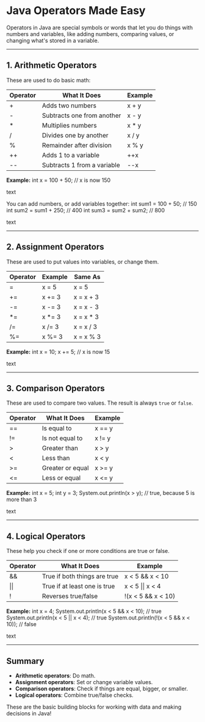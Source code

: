 # Java Operators Made Easy

Operators in Java are special symbols or words that let you do things with numbers and variables, like adding numbers, comparing values, or changing what's stored in a variable.

---

## 1. Arithmetic Operators

These are used to do basic math:

| Operator | What It Does                | Example     |
|----------|----------------------------|-------------|
| +        | Adds two numbers           | x + y       |
| -        | Subtracts one from another | x - y       |
| *        | Multiplies numbers         | x * y       |
| /        | Divides one by another     | x / y       |
| %        | Remainder after division   | x % y       |
| ++       | Adds 1 to a variable       | ++x         |
| --       | Subtracts 1 from a variable| --x         |

**Example:**
int x = 100 + 50; // x is now 150

text

You can add numbers, or add variables together:
int sum1 = 100 + 50; // 150
int sum2 = sum1 + 250; // 400
int sum3 = sum2 + sum2; // 800

text

---

## 2. Assignment Operators

These are used to put values into variables, or change them.

| Operator | Example   | Same As        |
|----------|-----------|----------------|
| =        | x = 5     | x = 5          |
| +=       | x += 3    | x = x + 3      |
| -=       | x -= 3    | x = x - 3      |
| *=       | x *= 3    | x = x * 3      |
| /=       | x /= 3    | x = x / 3      |
| %=       | x %= 3    | x = x % 3      |

**Example:**
int x = 10;
x += 5; // x is now 15

text

---

## 3. Comparison Operators

These are used to compare two values. The result is always `true` or `false`.

| Operator | What It Does         | Example   |
|----------|---------------------|-----------|
| ==       | Is equal to         | x == y    |
| !=       | Is not equal to     | x != y    |
| >        | Greater than        | x > y     |
| <        | Less than           | x < y     |
| >=       | Greater or equal    | x >= y    |
| <=       | Less or equal       | x <= y    |

**Example:**
int x = 5;
int y = 3;
System.out.println(x > y); // true, because 5 is more than 3

text

---

## 4. Logical Operators

These help you check if one or more conditions are true or false.

| Operator | What It Does                           | Example           |
|----------|---------------------------------------|-------------------|
| &&       | True if both things are true          | x < 5 && x < 10   |
| \|\|     | True if at least one is true          | x < 5 \|\| x < 4  |
| !        | Reverses true/false                   | !(x < 5 && x < 10)|

**Example:**
int x = 4;
System.out.println(x < 5 && x < 10); // true
System.out.println(x < 5 || x < 4); // true
System.out.println(!(x < 5 && x < 10)); // false

text

---

## Summary

- **Arithmetic operators**: Do math.
- **Assignment operators**: Set or change variable values.
- **Comparison operators**: Check if things are equal, bigger, or smaller.
- **Logical operators**: Combine true/false checks.

These are the basic building blocks for working with data and making decisions in Java!